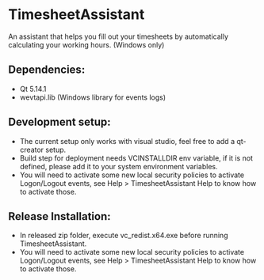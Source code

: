 # TimesheetAssistant
 An assistant that helps you fill out your timesheets by automatically calculating your working hours. (Windows only)

## Dependencies:
  - Qt 5.14.1
  - wevtapi.lib (Windows library for events logs)

## Development setup:
  - The current setup only works with visual studio, feel free to add a qt-creator setup.
  - Build step for deployment needs VCINSTALLDIR env variable, if it is not defined, please add it to your system environment variables.
  - You will need to activate some new local security policies to activate Logon/Logout events, see Help > TimesheetAssistant Help to know how to activate those.
  
## Release Installation:
  - In released zip folder, execute vc_redist.x64.exe before running TimesheetAssistant.
  - You will need to activate some new local security policies to activate Logon/Logout events, see Help > TimesheetAssistant Help to know how to activate those.
